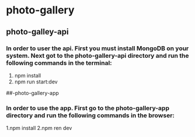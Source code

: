 # photo-gallery
## photo-galley-api
### In order to user the api. First you must install MongoDB on your system. Next got to the photo-gallery-api directory and run the following commands in the terminal:
  1. npm install
  2. npm run start:dev

##-photo-gallery-app
### In order to use the app. First go to the photo-gallery-app directory and run the following commands in the browser:
  1.npm install
  2.npm ren dev
